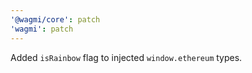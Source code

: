 ```yaml
---
'@wagmi/core': patch
'wagmi': patch
---
```


Added `isRainbow` flag to injected `window.ethereum` types.
